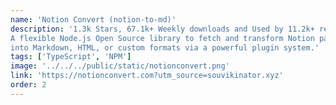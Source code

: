 ```yaml
---
name: 'Notion Convert (notion-to-md)'
description: '1.3k Stars, 67.1k+ Weekly downloads and Used by 11.2k+ repos.
A flexible Node.js Open Source library to fetch and transform Notion pages 
into Markdown, HTML, or custom formats via a powerful plugin system.'
tags: ['TypeScript', 'NPM']
image: '../../../public/static/notionconvert.png'
link: 'https://notionconvert.com?utm_source=souvikinator.xyz'
order: 2
---
```


